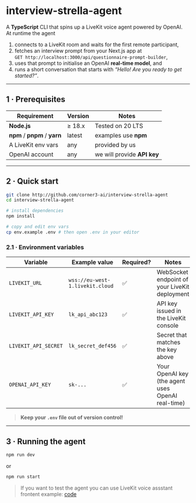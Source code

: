 # interview-strella-agent

A **TypeScript** CLI that spins up a LiveKit voice agent powered by OpenAI.  
At runtime the agent

1. connects to a LiveKit room and waits for the first remote participant,  
2. fetches an interview prompt from your Next.js app at  
   `GET http://localhost:3000/api/questionnaire-prompt-builder`,  
3. uses that prompt to initialise an OpenAI **real-time model**, and  
4. runs a short conversation that starts with *“Hello! Are you ready to get started?”*.

---

## 1 · Prerequisites

| Requirement | Version | Notes |
|-------------|---------|-------|
| **Node.js** | ≥ 18.x  | Tested on 20 LTS |
| **npm** / **pnpm** / **yarn** | latest | examples use **npm** |
| A LiveKit env vars | any | provided by us |
| OpenAI account | any | we will provide **API key** |

---

## 2 · Quick start

```bash
git clone http://github.com/corner3-ai/interview-strella-agent
cd interview-strella-agent

# install dependencies
npm install         

# copy and edit env vars
cp env.example .env # then open .env in your editor
```
### 2.1 · Environment variables

| Variable             | Example value                                       | Required? | Notes                                               |
|----------------------|------------------------------------------------------|-----------|-----------------------------------------------------|
| `LIVEKIT_URL`        | `wss://eu-west-1.livekit.cloud`                      | ✅        | WebSocket endpoint of your LiveKit deployment       |
| `LIVEKIT_API_KEY`    | `lk_api_abc123`                                      | ✅        | API key issued in the LiveKit console               |
| `LIVEKIT_API_SECRET` | `lk_secret_def456`                                   | ✅        | Secret that matches the key above                   |
| `OPENAI_API_KEY`     | `sk-...`                                             | ✅  | Your OpenAI key (the agent uses OpenAI real-time)   |
> **Keep your `.env` file out of version control!**

---

## 3 · Running the agent

```bash
npm run dev
```
or
```bash
npm run start
```

> If you want to test the agent you can use LiveKit voice assstant frontent example: [code](https://github.com/livekit-examples/voice-assistant-frontend)